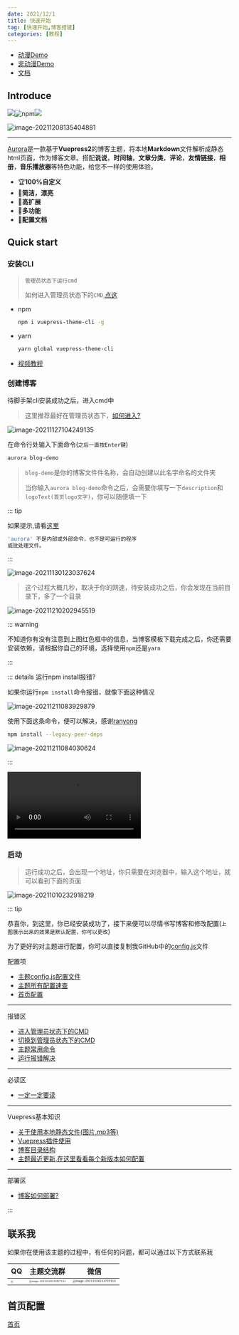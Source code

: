 ```yaml
---
date: 2021/12/1
title: 快速开始
tag: [快速开始,博客搭建]
categories: [教程]
---
```


- [动漫Demo](https://aurora-animate.xcye.xyz/)
- [非动漫Demo](https://aurora-common.xcye.xyz/)
- [文档](https://aurora.xcye.xyz/)


## Introduce

![](https://img.shields.io/npm/v/vuepress-theme-aurora)![npm](https://img.shields.io/npm/dm/vuepress-theme-aurora)![](https://img.shields.io/github/stars/qsyyke/vuepress-theme-aurora?style=social)

![image-20211208135404881](https://ooszy.cco.vin/img/blog-note/image-20211208135404881.png?x-oss-process=style/pictureProcess1)

---

[Aurora](https://www.npmjs.com/package/vuepress-theme-aurora)是一款基于**Vuepress2**的博客主题，将本地**Markdown**文件解析成静态html页面，作为博客文章。搭配**说说**，**时间轴**，**文章分类**，**评论**，**友情链接**，**相册**，**音乐播放器**等特色功能，给您不一样的使用体验。

- 🏆**100%自定义**
- 🌈**简洁，漂亮**
- 🎨**高扩展**
- 💫**多功能**
- 📖**配置文档**


## Quick start

### 安装CLI

> `管理员状态下运行cmd`
>
> 如何进入管理员状态下的`CMD`,[点这](./cmd.md)

- npm

  ```sh
  npm i vuepress-theme-cli -g
  ```

- yarn

  ```sh
  yarn global vuepress-theme-cli
  ```

- [视频教程](https://ooszy.cco.vin/theme-template/%E6%9C%80%E7%BB%88%E7%89%88%E6%9C%AC.mp4)

### 创建博客

待脚手架cli安装成功之后，进入cmd中

> 这里推荐最好在管理员状态下，[如何进入?](./cmd.md)

![image-20211127104249135](https://ooszy.cco.vin/img/blog-note/image-20211127104249135.png?x-oss-process=style/pictureProcess1)



在命令行处输入下面命令(`之后一直按Enter键`)

```sh
aurora blog-demo
```

> `blog-demo`是你的博客文件件名称，会自动创建以此名字命名的文件夹
>
> 当你输入`aurora blog-demo`命令之后，会需要你填写一下`description`和`logoText(首页logo文字)`，你可以随便填一下



::: tip

如果提示,请看[这里](https://aurora.xcye.xyz/issue/cli-issue.md)

```sh
'aurora' 不是内部或外部命令，也不是可运行的程序
或批处理文件。
```

:::

![image-20211130123037624](https://ooszy.cco.vin/img/blog-note/image-20211130123037624.png?x-oss-process=style/pictureProcess1)

> 这个过程大概几秒，取决于你的网速，待安装成功之后，你会发现在当前目录下，多了一个目录

![image-20211210202945519](https://ooszy.cco.vin/img/blog-note/image-20211210202945519.png?x-oss-process=style/pictureProcess1)



::: warning

不知道你有没有注意到上图红色框中的信息，当博客模板下载完成之后，你还需要安装依赖，请根据你自己的环境，选择使用`npm`还是`yarn`

:::



::: details 运行npm install报错?

如果你运行`npm install`命令报错，就像下面这种情况

![image-20211211083929879](https://ooszy.cco.vin/img/blog-note/image-20211211083929879.png?x-oss-process=style/pictureProcess1)



使用下面这条命令，便可以解决，感谢[ranyong](https://github.com/ranyong1997/)

```sh
npm install --legacy-peer-deps
```

![image-20211211084030624](https://ooszy.cco.vin/img/blog-note/image-20211211084030624.png?x-oss-process=style/pictureProcess1)

:::




<video controls="" class="aurora-video" autoplay="" name="media"><source src="https://ooszy.cco.vin/theme-template/%E6%9C%80%E7%BB%88%E7%89%88%E6%9C%AC.mp4" type="video/mp4"></video>



### 启动

> 运行成功之后，会出现一个地址，你只需要在浏览器中，输入这个地址，就可以看到下面的页面

![image-20211010232918219](https://ooszy.cco.vin/img/blog-note/image-20211010232918219.png?x-oss-process=style/pictureProcess1)



::: tip

恭喜你，到这里，你已经安装成功了，接下来便可以尽情书写博客和修改配置(`上图展示出来的效果是默认配置，你可以更改`)

为了更好的对主题进行配置，你可以直接复制我GitHub中的<a href="https://github.com/vuepress-aurora/vuepress-theme-aurora/blob/master/docs/.vuepress/config-copy.js" target="_blank">config.js</a>文件

配置项

- [主题config.js配置文件](https://github.com/vuepress-aurora/vuepress-theme-aurora/blob/master/docs/.vuepress/config.js)
- [主题所有配置速查](https://aurora.xcye.xyz/home/config.md)
- [首页配置](https://aurora.xcye.xyz/homeconfig.html)

---

报错区

- [进入管理员状态下的CMD](https://aurora.xcye.xyz/readme/cmd.html)
- [切换到管理员状态下的CMD](https://aurora.xcye.xyz/base/admin.html)
- [主题常用命令](https://aurora.xcye.xyz/base/command.html#npm-install)
- [运行报错解决](https://aurora.xcye.xyz/issue/common.html)

---

必读区

- [一定一定要读](https://aurora.xcye.xyz/issue/)

---

Vuepress基本知识

- [关于使用本地静态文件(图片,mp3等)](https://aurora.xcye.xyz/base/public.html)
- [Vuepress插件使用](https://aurora.xcye.xyz/base/plugin.html)
- [博客目录结构](https://aurora.xcye.xyz/base/docs.html)
- [主题最近更新,在这里看看每个新版本如何配置](https://aurora.xcye.xyz/issue/bug.html)

---

部署区

- [博客如何部署?](https://aurora.xcye.xyz/home/deploy.html)

:::

## 联系我

如果你在使用该主题的过程中，有任何的问题，都可以通过以下方式联系我

| QQ                                                           | 主题交流群                                                   | 微信                                                         |
| ------------------------------------------------------------ | ------------------------------------------------------------ | ------------------------------------------------------------ |
| <img src="https://ooszy.cco.vin/img/blog-note/image-20211024233620332.png?x-oss-process=style/pictureProcess1" style="zoom:33%;" /> | <img src="https://ooszy.cco.vin/img/blog-note/image-20211024233827133.png?x-oss-process=style/pictureProcess1" alt="image-20211024233827133" style="zoom:33%;" /> | <img src="https://ooszy.cco.vin/img/blog-note/image-20211024233735110.png?x-oss-process=style/pictureProcess1" alt="image-20211024233735110" style="zoom: 39%;" /> |

## 首页配置

[首页](../homeconfig.md)